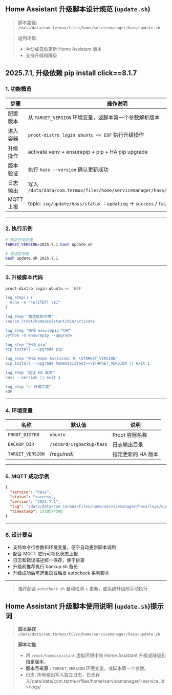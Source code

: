 ## Home Assistant 升级脚本设计规范 (`update.sh`)

> 脚本路径:
> `/data/data/com.termux/files/home/servicemanager/hass/update.sh`

> 适用场景:
>
> * 手动或自动更新 Home Assistant 版本
> * 支持升级和降级

2025.7.1, 升级依赖 pip install click==8.1.7
---

### 1. 功能概览

| 步骤      | 操作说明                                                                         |
| ------- | ---------------------------------------------------------------------------- |
| 配置版本    | 从 `TARGET_VERSION` 环境变量，或脚本第一个参数解析版本                                         |
| 进入容器    | `proot-distro login ubuntu << EOF` 执行升级操作                                    |
| 升级操作    | activate venv + ensurepip + pip + HA pip upgrade                             |
| 版本验证    | 执行 `hass --version` 确认更新成功                                                   |
| 日志输出    | 写入 `/data/data/com.termux/files/home/servicemanager/hass/logs/update.log`    |
| MQTT 上报 | topic: `isg/update/hass/status` ：`updating` → `success` / `failed` + message |

---

### 2. 执行示例

```bash
# 指定环境变量
TARGET_VERSION=2025.7.1 bash update.sh

# 或指定参数
bash update.sh 2025.7.1
```

---

### 3. 升级脚本代码

```bash
proot-distro login ubuntu << 'EOF'

log_step() {
  echo -e "\n[STEP] \$1"
}

log_step "激活虚拟环境"
source /root/homeassistant/bin/activate

log_step "确保 ensurepip 可用"
python -m ensurepip --upgrade

log_step "升级 pip"
pip install --upgrade pip

log_step "升级 Home Assistant 到 \$TARGET_VERSION"
pip install --upgrade homeassistant==\$TARGET_VERSION || exit 1

log_step "验证 HA 版本"
hass --version || exit 1

log_step "✅ 升级完成"
EOF
```

---

### 4. 环境变量

| 名称               | 默认值                      | 说明          |
| ---------------- | ------------------------ | ----------- |
| `PROOT_DISTRO`   | `ubuntu`                 | Proot 容器名称  |
| `BACKUP_DIR`     | `/sdcard/isgbackup/hass` | 日志输出目录      |
| `TARGET_VERSION` | *(required)*             | 指定更新的 HA 版本 |

---

### 5. MQTT 成功示例

```json
{
  "service": "hass",
  "status": "success",
  "version": "2025.7.1",
  "log": "/data/data/com.termux/files/home/servicemanager/hass/logs/update.log",
  "timestamp": 1720574500
}
```

---

### 6. 设计要点

* 支持命令行参数和环境变量，便于自动更新脚本调用
* 配合 MQTT 进行可视化状态上报
* 日志和错误描述统一保存，便于排查
* 升级前推荐执行 backup.sh 备份
* 升级成功后可选重启或触发 autocheck 系列脚本

---

> 推荐配合 `autocheck.sh` 自动检测 + 更新，或系统升级前手动执行



## Home Assistant 升级脚本使用说明 (`update.sh`)提示词

> **脚本路径**
> `/data/data/com.termux/files/home/servicemanager/hass/update.sh`

> **脚本功能**
>
> * 将 `/root/homeassistant` 虚拟环境中的 Home Assistant 升级或降级到 **指定版本**。
> * **版本号来源**：`TARGET_VERSION` 环境变量，或脚本第一个参数。
> * 日志: 所有输出写入独立日志，日志存入/data/data/com.termux/files/home/servicemanager/<service_id>/logs/<script>.log, 保存最近500条
> * 通过termux Mosquitto cli 上报 MQTT，主题：isg/update/hass/status `updating` → `success` / `failed`。
> * MQTT broker信息从 /data/data/com.termux/files/home/servicemanager/configuration.yaml获取
> * 错误消息：通过MQTT message上报，message为英文
> * 通过环境参数可以指定升级的版本
> * 升级后需要使用stop.sh停止homeassistant, start.sh开启homeassistant, 最后使用status.sh来判断HA是否运行起来，正常运行后才能判断为success
> * 升级脚本
>
```bash
proot-distro login ubuntu << 'EOF'

log_step() {
  echo -e "\n[STEP] $1"
}

log_step "激活虚拟环境"
source /root/homeassistant/bin/activate

log_step "升级 ensurepip（确保 pip 可用）"
python -m ensurepip --upgrade

log_step "升级 pip"
pip install --upgrade pip
pip install click==8.1.7

log_step "升级 Home Assistant 到 2025.7.1"
pip install --upgrade homeassistant==2025.7.1

log_step "验证版本"
hass --version

log_step "✅ 升级完成"

EOF
```

增加校验：若未设置 TARGET_VERSION 环境变量，则立即：
打印错误，上报 MQTT 状态 failed
脚本中止，不再进入 proot 升级逻辑
现在必须这样运行：
TARGET_VERSION=2025.7.1 bash update.sh
否则脚本将拒绝执行，避免出现 homeassistant== 的错误命令。还需验证版本号格式或校验升级是否成功

